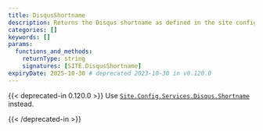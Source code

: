 ```yaml
---
title: DisqusShortname
description: Returns the Disqus shortname as defined in the site configuration.
categories: []
keywords: []
params:
  functions_and_methods:
    returnType: string
    signatures: [SITE.DisqusShortname]
expiryDate: 2025-10-30 # deprecated 2023-10-30 in v0.120.0
---
```


{{< deprecated-in 0.120.0 >}}
Use [`Site.Config.Services.Disqus.Shortname`][] instead.

[`Site.Config.Services.Disqus.Shortname`]: /docs/reference/methods/site/config/
{{< /deprecated-in >}}

